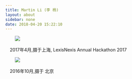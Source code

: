 ```yaml
---
title: Martin Li (李 杨)
layout: about
sidebar: none
date: 2018-04-20 15:22:10
---
```


&nbsp;
&nbsp;
&ensp;&ensp;![](/images/martin2.jpg)

&ensp;&ensp;2017年4月,摄于上海, LexisNexis Annual Hackathon 2017

&nbsp;
&nbsp;
&ensp;&ensp;![](/images/martin.jpg)

&ensp;&ensp;2016年10月,摄于 北京